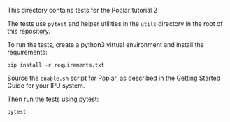 This directory contains tests for the Poplar tutorial 2

The tests use `pytest` and helper utilities in the `utils` directory
in the root of this repository.

To run the tests, create a python3 virtual environment and install the
requirements:

    pip install -r requirements.txt

Source the `enable.sh` script for Poplar, as described in the
Getting Started Guide for your IPU system.

Then run the tests using pytest:

    pytest
